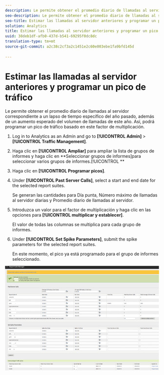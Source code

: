 ```yaml
---
description: Le permite obtener el promedio diario de llamadas al servidor correspondiente a un lapso de tiempo específico del año pasado, además de un aumento esperado del volumen de llamadas de este año. Así, podrá programar un pico de tráfico basado en este factor de multiplicación.
seo-description: Le permite obtener el promedio diario de llamadas al servidor correspondiente a un lapso de tiempo específico del año pasado, además de un aumento esperado del volumen de llamadas de este año. Así, podrá programar un pico de tráfico basado en este factor de multiplicación.
seo-title: Estimar las llamadas al servidor anteriores y programar un pico de tráfico
solution: Analytics
title: Estimar las llamadas al servidor anteriores y programar un pico de tráfico
uuid: 38deb1df-afb0-437d-b541-69295f0dc8dc
translation-type: tm+mt
source-git-commit: a2c38c2cf3a2c1451e2c60e003ebe1fa9bfd145d

---
```



# Estimar las llamadas al servidor anteriores y programar un pico de tráfico

Le permite obtener el promedio diario de llamadas al servidor correspondiente a un lapso de tiempo específico del año pasado, además de un aumento esperado del volumen de llamadas de este año. Así, podrá programar un pico de tráfico basado en este factor de multiplicación.

1. Log in to Analytics as an Admin and go to **[!UICONTROL Admin]** &gt; **[!UICONTROL Traffic Management]**.

1. Haga clic en **[!UICONTROL Ampliar]** para ampliar la lista de grupos de informes y haga clic en **Seleccionar grupos de informes]para seleccionar varios grupos de informes.[!UICONTROL **

1. Haga clic en **[!UICONTROL Programar picos]**.
1. Under **[!UICONTROL Past Server Calls]**, select a start and end date for the selected report suites.

   Se generan las cantidades para Día punta, Número máximo de llamadas al servidor diarias y Promedio diario de llamadas al servidor.

1. Introduzca un valor para el factor de multiplicación y haga clic en las opciones para **[!UICONTROL multiplicar y establecer]**.

   El valor de todas las columnas se multiplica para cada grupo de informes.

1. Under **[!UICONTROL Set Spike Parameters]**, submit the spike parameters for the selected report suites.

   En este momento, el pico ya está programado para el grupo de informes seleccionado.

![](assets/past_server_calls.png)

